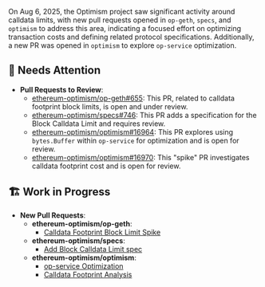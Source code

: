 On Aug 6, 2025, the Optimism project saw significant activity around calldata limits, with new pull requests opened in `op-geth`, `specs`, and `optimism` to address this area, indicating a focused effort on optimizing transaction costs and defining related protocol specifications. Additionally, a new PR was opened in `optimism` to explore `op-service` optimization.

## 🚨 Needs Attention
- **Pull Requests to Review**:
    - [ethereum-optimism/op-geth#655](https://github.com/ethereum-optimism/op-geth/pull/655): This PR, related to calldata footprint block limits, is open and under review.
    - [ethereum-optimism/specs#746](https://github.com/ethereum-optimism/specs/pull/746): This PR adds a specification for the Block Calldata Limit and requires review.
    - [ethereum-optimism/optimism#16964](https://github.com/ethereum-optimism/optimism/pull/16964): This PR explores using `bytes.Buffer` within `op-service` for optimization and is open for review.
    - [ethereum-optimism/optimism#16970](https://github.com/ethereum-optimism/optimism/pull/16970): This "spike" PR investigates calldata footprint cost and is open for review.

## 🏗️ Work in Progress
- **New Pull Requests**:
    - **ethereum-optimism/op-geth**:
        - [Calldata Footprint Block Limit Spike](https://github.com/ethereum-optimism/op-geth/pull/655)
    - **ethereum-optimism/specs**:
        - [Add Block Calldata Limit spec](https://github.com/ethereum-optimism/specs/pull/746)
    - **ethereum-optimism/optimism**:
        - [op-service Optimization](https://github.com/ethereum-optimism/optimism/pull/16964)
        - [Calldata Footprint Analysis](https://github.com/ethereum-optimism/optimism/pull/16970)